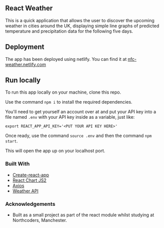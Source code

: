 ## React Weather

This is a quick application that allows the user to discover the upcoming weather in cities around the UK, displaying simple line graphs of predicted temperature and precipitation data for the following five days.

## Deployment

The app has been deployed using netlify. You can find it at [nfc-weather.netlify.com](https://nfc-weather.netlify.com)

## Run locally

To run this app locally on your machine, clone this repo.

Use the command `npm i` to install the required dependencies.

You'll need to get yourself an account over at []() and put your API key into a file named `.env` with your API key inside as a variable, just like:

```
export REACT_APP_API_KEY='<PUT YOUR API KEY HERE>'
```

Once ready, use the command `source .env` and then the command `npm start`.

This will open the app up on your localhost port.

### Built With

- [Create-react-app](https://github.com/facebook/create-react-app)
- [React Chart JS2](https://github.com/jerairrest/react-chartjs-2)
- [Axios](https://github.com/axios/axios)
- [Weather API](https://openweathermap.org/api)

### Acknowledgements

- Built as a small project as part of the react module whilst studying at Northcoders, Manchester.
